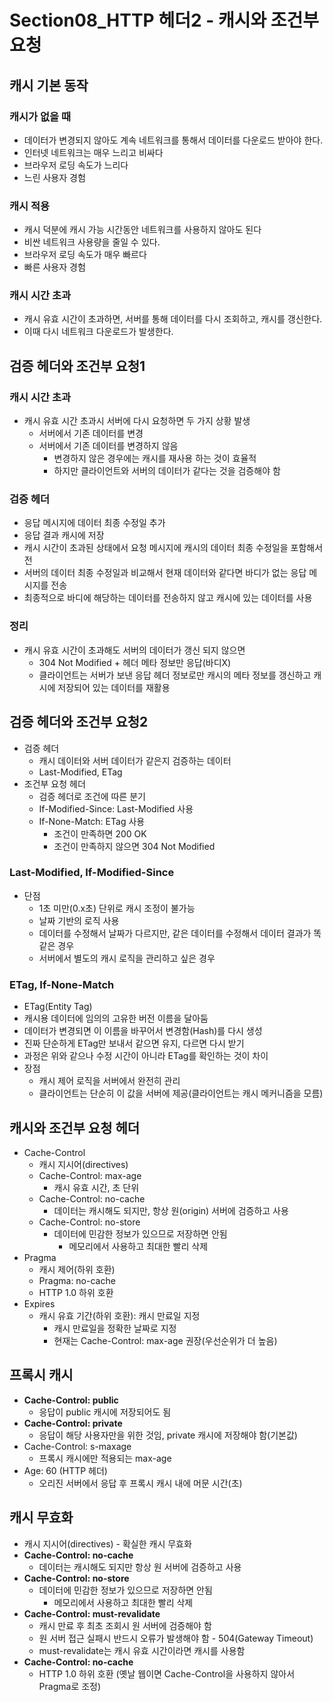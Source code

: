 # Section08_HTTP 헤더2 - 캐시와 조건부 요청

## 캐시 기본 동작

### 캐시가 없을 때

- 데이터가 변경되지 않아도 계속 네트워크를 통해서 데이터를 다운로드 받아야 한다.
- 인터넷 네트워크는 매우 느리고 비싸다
- 브라우저 로딩 속도가 느리다
- 느린 사용자 경험

### 캐시 적용

- 캐시 덕분에 캐시 가능 시간동안 네트워크를 사용하지 않아도 된다
- 비싼 네트워크 사용량을 줄일 수 있다.
- 브라우저 로딩 속도가 매우 빠르다
- 빠른 사용자 경험

### 캐시 시간 초과

- 캐시 유효 시간이 초과하면, 서버를 통해 데이터를 다시 조회하고, 캐시를 갱신한다.
- 이때 다시 네트워크 다운로드가 발생한다.

## 검증 헤더와 조건부 요청1

### 캐시 시간 초과

- 캐시 유효 시간 초과시 서버에 다시 요청하면 두 가지 상황 발생
  - 서버에서 기존 데이터를 변경
  - 서버에서 기존 데이터를 변경하지 않음
    - 변경하지 않은 경우에는 캐시를 재사용 하는 것이 효율적
    - 하지만 클라이언트와 서버의 데이터가 같다는 것을 검증해야 함

### 검증 헤더

- 응답 메시지에 데이터 최종 수정일 추가
- 응답 결과 캐시에 저장
- 캐시 시간이 초과된 상태에서 요청 메시지에 캐시의 데이터 최종 수정일을 포함해서 전
- 서버의 데이터 최종 수정일과 비교해서 현재 데이터와 같다면 바디가 없는 응답 메시지를 전송
- 최종적으로 바디에 해당하는 데이터를 전송하지 않고 캐시에 있는 데이터를 사용

### 정리

- 캐시 유효 시간이 초과해도 서버의 데이터가 갱신 되지 않으면
  - 304 Not Modified + 헤더 메타 정보만 응답(바디X)
  - 클라이언트는 서버가 보낸 응답 헤더 정보로만 캐시의 메타 정보를 갱신하고 캐시에 저장되어 있는 데이터를 재활용

## 검증 헤더와 조건부 요청2

- 검증 헤더
  - 캐시 데이터와 서버 데이터가 같은지 검증하는 데이터
  - Last-Modified, ETag
- 조건부 요청 헤더
  - 검증 헤더로 조건에 따른 분기
  - If-Modified-Since: Last-Modified 사용
  - If-None-Match: ETag 사용
    - 조건이 만족하면 200 OK
    - 조건이 만족하지 않으면 304 Not Modified

### Last-Modified, If-Modified-Since

- 단점
  - 1초 미만(0.x초) 단위로 캐시 조정이 불가능
  - 날짜 기반의 로직 사용
  - 데이터를 수정해서 날짜가 다르지만, 같은 데이터를 수정해서 데이터 결과가 똑같은 경우
  - 서버에서 별도의 캐시 로직을 관리하고 싶은 경우

### ETag, If-None-Match

- ETag(Entity Tag)
- 캐시용 데이터에 임의의 고유한 버전 이름을 달아둠
- 데이터가 변경되면 이 이름을 바꾸어서 변경함(Hash)를 다시 생성
- 진짜 단순하게 ETag만 보내서 같으면 유지, 다르면 다시 받기
- 과정은 위와 같으나 수정 시간이 아니라 ETag를 확인하는 것이 차이
- 장점
  - 캐시 제어 로직을 서버에서 완전히 관리
  - 클라이언트는 단순히 이 값을 서버에 제공(클라이언트는 캐시 메커니즘을 모름)

## 캐시와 조건부 요청 헤더

- Cache-Control
  - 캐시 지시어(directives)
  - Cache-Control: max-age
    - 캐시 유효 시간, 초 단위
  - Cache-Control: no-cache
    - 데이터는 캐시해도 되지만, 항상 원(origin) 서버에 검증하고 사용
  - Cache-Control: no-store
    - 데이터에 민감한 정보가 있으므로 저장하면 안됨
      - 메모리에서 사용하고 최대한 빨리 삭제
- Pragma
  - 캐시 제어(하위 호환)
  - Pragma: no-cache
  - HTTP 1.0 하위 호환
- Expires
  - 캐시 유효 기간(하위 호환): 캐시 만료일 지정
    - 캐시 만료일을 정확한 날짜로 지정
    - 현재는 Cache-Control: max-age 권장(우선순위가 더 높음)

## 프록시 캐시

- **Cache-Control: public**
  - 응답이 public 캐시에 저장되어도 됨
- **Cache-Control: private**
  - 응답이 해당 사용자만을 위한 것임, private 캐시에 저장해야 함(기본값)
- Cache-Control: s-maxage
  - 프록시 캐시에만 적용되는 max-age
- Age: 60 (HTTP 헤더)
  - 오리진 서버에서 응답 후 프록시 캐시 내에 머문 시간(초)

## 캐시 무효화

- 캐시 지시어(directives) - 확실한 캐시 무효화
- **Cache-Control: no-cache**
  - 데이터는 캐시해도 되지만 항상 원 서버에 검증하고 사용
- **Cache-Control: no-store**
  - 데이터에 민감한 정보가 있으므로 저장하면 안됨
    - 메모리에서 사용하고 최대한 빨리 삭제
- **Cache-Control: must-revalidate**
  - 캐시 만료 후 최초 조회시 원 서버에 검증해야 함
  - 원 서버 접근 실패시 반드시 오류가 발생해야 함 - 504(Gateway Timeout)
  - must-revalidate는 캐시 유효 시간이라면 캐시를 사용함
- **Cache-Control: no-cache**
  - HTTP 1.0 하위 호환 (옛날 웹이면 Cache-Control을 사용하지 않아서 Pragma로 조정)
